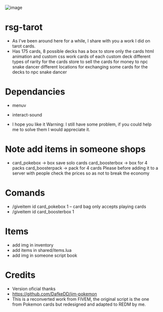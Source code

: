 ![image](https://github.com/Sadicius/rsg-tarot/assets/124639760/d75df109-5c4a-49c4-ba41-dad9b8192aa3)

# rsg-tarot

- As I’ve been around here for a while, I share with you a work I did on tarot cards.
- Has 175 cards, 8 possible decks has a box to store only the cards html animation and custom css work cards of each custom deck different types of rarity for the cards store to sell the cards for money to npc snake dancer different locations for exchanging some cards for the decks to npc snake dancer

# Dependancies
- menuv
- interact-sound

- I hope you like it Warning: I still have some problem, if you could help me to solve them I would appreciate it.

# Note add items in someone shops
- card_pokebox → box save solo cards card_boosterbox → box for 4 packs card_boosterpack → pack for 4 cards Please before adding it to a server with people check the prices so as not to break the economy

# Comands
- /giveitem id card_pokebox 1 – card bag only accepts playing cards
- /giveitem id card_boosterbox 1 

# Items
- add img in inventory 
- add items in shared/items.lua
- add img in someone script book

# Credits
- Version oficial thanks
- https://github.com/DafkeDD/jim-pokemon
- This is a reconverted work from FIVEM, the original script is the one from Pokemon cards but redesigned and adapted to REDM by me.
